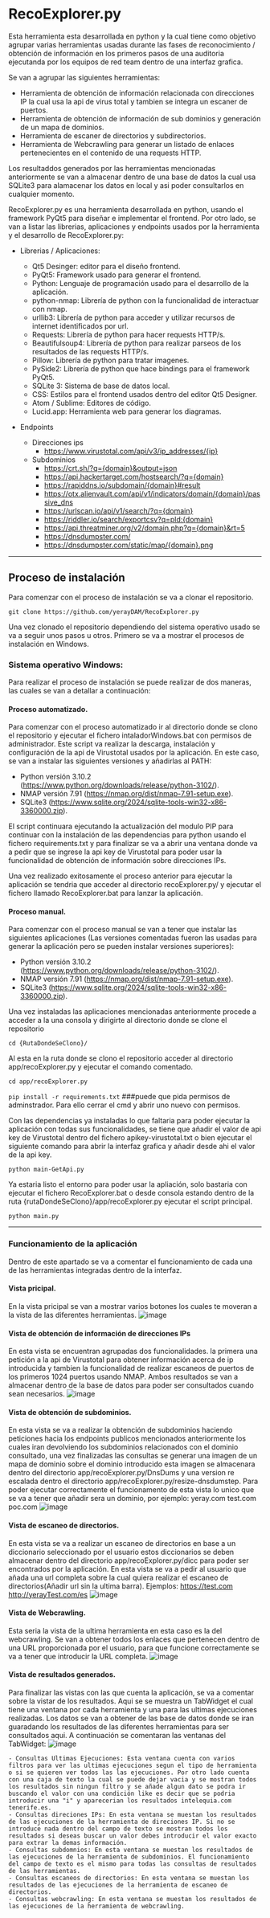 # RecoExplorer.py
Esta herramienta esta desarrollada en python y la cual tiene como objetivo agrupar varias herramientas usadas durante las fases de reconocimiento / obtención de información en los primeros pasos de una auditoria ejecutanda por los equipos de red team dentro de una interfaz grafica. 

Se van a agrupar las siguientes herramientas:
  - Herramienta de obtención de información relacionada con direcciones IP la cual usa la api de virus total y tambien se integra un escaner de puertos.
  - Herramienta de obtención de información de sub dominios y generación de un mapa de dominios.
  - Herramienta de escaner de directorios y subdirectorios.
  - Herramienta de Webcrawling para generar un listado de enlaces pertenecientes en el contenido de una requests HTTP.

Los resultaddos generados por las herramientas mencionadas anteriormente se van a almacenar dentro de una base de datos la cual usa SQLite3 para alamacenar los datos en local y asi poder consultarlos en cualquier momento.

RecoExplorer.py es una herramienta desarrollada en python, usando el framework PyQt5 para diseñar e implementar el frontend. Por otro lado, se van a listar las librerias, aplicaciones y endpoints usados por la herramienta y el desarrollo de RecoExplorer.py:
- Librerias / Aplicaciones:
  - Qt5 Desinger: editor para el diseño frontend.
  - PyQt5: Framework usado para generar el frontend.
  - Python: Lenguaje de programación usado para el desarrollo de la aplicación.
  - python-nmap: Librería de python con la funcionalidad de interactuar con nmap.
  - urllib3: Librería de python para acceder y utilizar recursos de internet identificados por url.
  - Requests: Librería de python para hacer requests HTTP/s.
  - Beautifulsoup4: Librería de python para realizar parseos de los resultados de las requests HTTP/s.
  - Pillow: Librería de python para tratar imagenes.
  - PySide2: Librería de python que hace bindings para el framework PyQt5.
  - SQLite 3: Sistema de base de datos local.
  - CSS: Estilos para el frontend usados dentro del editor Qt5 Designer.
  - Atom / Sublime: Editores de código.
  - Lucid.app: Herramienta web para generar los diagramas.

- Endpoints  
  - Direcciones ips  
	 - https://www.virustotal.com/api/v3/ip_addresses/{ip}  
  - Subdominios  
	- https://crt.sh/?q={domain}&output=json  
	- https://api.hackertarget.com/hostsearch/?q={domain}  
	- https://rapiddns.io/subdomain/{domain}#result  
	- https://otx.alienvault.com/api/v1/indicators/domain/{domain}/passive_dns  
	- https://urlscan.io/api/v1/search/?q={domain}  
	- https://riddler.io/search/exportcsv?q=pld:{domain}  
	- https://api.threatminer.org/v2/domain.php?q={domain}&rt=5  
	- https://dnsdumpster.com/  
	- https://dnsdumpster.com/static/map/{domain}.png  
---
## Proceso de instalación
Para comenzar con el proceso de instalación se va a clonar el repositorio.

`git clone https://github.com/yerayDAM/RecoExplorer.py`

Una vez clonado el repositorio dependiendo del sistema operativo usado se va a seguir unos pasos u otros. Primero se va a mostrar el procesos de instalación en Windows.

### Sistema operativo Windows:
Para realizar el proceso de instalación se puede realizar de dos maneras, las cuales se van a detallar a continuación:

#### Proceso automatizado.
Para comenzar con el proceso automatizado ir al directorio donde se clono el repositorio y ejecutar el fichero intaladorWindows.bat con permisos de administrador. Este script va realizar la descarga, instalación y configuración de la api de Virustotal usados por la aplicación. En este caso, se van a instalar las siguientes versiones y añadirlas al PATH:
  - Python versión 3.10.2 (https://www.python.org/downloads/release/python-3102/).
  - NMAP versión 7.91 (https://nmap.org/dist/nmap-7.91-setup.exe).
  - SQLite3 (https://www.sqlite.org/2024/sqlite-tools-win32-x86-3360000.zip).

El script continuara ejecutando la actualización del modulo PIP para continuar con la instalación de las dependencias para python usando el fichero requirements.txt y para finalizar se va a abrir una ventana donde va a pedir que se ingrese la api key de Virustotal para poder usar la funcionalidad de obtención de información sobre direcciones IPs.

Una vez realizado exitosamente el proceso anterior para ejecutar la aplicación se tendria que acceder al directorio recoExplorer.py/ y ejecutar el fichero llamado RecoExplorer.bat para lanzar la aplicación.

#### Proceso manual.
Para comenzar con el proceso manual se van a tener que instalar las siguientes aplicaciones (Las versiones comentadas fueron las usadas para generar la aplicación pero se pueden instalar versiones superiores):
  - Python versión 3.10.2 (https://www.python.org/downloads/release/python-3102/).
  - NMAP versión 7.91 (https://nmap.org/dist/nmap-7.91-setup.exe).
  - SQLite3 (https://www.sqlite.org/2024/sqlite-tools-win32-x86-3360000.zip).

Una vez instaladas las aplicaciones mencionadas anteriormente procede a acceder a la una consola y dirigirte al directorio donde se clone el repositorio 

`cd {RutaDondeSeClono}/`

Al esta en la ruta donde se clono el repositorio acceder al directorio app/recoExplorer.py y ejecutar el comando comentado.

`cd app/recoExplorer.py`

`pip install -r requirements.txt` ###puede que pida permisos de adminstrador. Para ello cerrar el cmd y abrir uno nuevo con permisos.

Con las dependencias ya instaladas lo que faltaria para poder ejecutar la aplicación con todas sus funcionalidades, se tiene que añadir el valor de api key de Virustotal dentro del fichero apikey-virustotal.txt o bien ejecutar el siguiente comando para abrir la interfaz grafica y añadir desde ahi el valor de la api key.

`python main-GetApi.py`

Ya estaria listo el entorno para poder usar la apliación, solo bastaria con ejecutar el fichero RecoExplorer.bat o desde consola estando dentro de la ruta {rutaDondeSeClono}/app/recoExplorer.py ejecutar el script principal.

`python main.py`

---

### Funcionamiento de la aplicación
Dentro de este apartado se va a comentar el funcionamiento de cada una de las herramientas integradas dentro de la interfaz.

#### Vista pricipal.
En la vista pricipal se van a mostrar varios botones los cuales te moveran a la vista de las diferentes herramientas.
![image](https://github.com/yerayDAM/RecoExplorer.py/assets/167007108/8b92295a-dac2-4cfa-8af5-47d2d0868577)

#### Vista de obtención de información de direcciones IPs
En esta vista se encuentran agrupadas dos funcionalidades. la primera una petición a la api de Virustotal para obtener información acerca de ip introducida y tambien la funcionalidad de realizar escaneos de puertos de los primeros 1024 puertos usando NMAP. Ambos resultados se van a almacenar dentro de la base de datos para poder ser consultados cuando sean necesarios.
![image](https://github.com/yerayDAM/RecoExplorer.py/assets/167007108/b8830e90-5992-42d4-9ebc-877b9ec1bfe3)


#### Vista de obtención de subdominios.
En esta vista se va a realizar la obtención de subdominios haciendo peticiones hacia los endpoints publicos mencionados anteriormente los cuales iran devolviendo los subdominios relacionados con el dominio consultado, una vez finalizadas las consultas se generar una imagen de un mapa de dominio sobre el dominio introducido esta imagen se almacenara dentro del directorio app/recoExplorer.py/DnsDums y una version re escalada dentro el directorio app/recoExplorer.py/resize-dnsdumstep. Para poder ejecutar correctamente el funcionamento de esta vista lo unico que se va a tener que añadir sera un dominio, por ejemplo: yeray.com test.com poc.com
![image](https://github.com/yerayDAM/RecoExplorer.py/assets/167007108/f88e413a-af0b-4f0a-a55f-eeea6d7b70a7)



#### Vista de escaneo de directorios.
En esta vista se va a realizar un escaneo de directorios en base a un diccionario seleccionado por el usuario estos diccionarios se deben almacenar dentro del directorio app/recoExplorer.py/dicc para poder ser encontrados por la aplicación. En esta vista se va a pedir al usuario que añada una url completa sobre la cual quiera realizar el escaneo de directorios(Añadir url sin la ultima barra). Ejemplos: https://test.com http://yerayTest.com/es
![image](https://github.com/yerayDAM/RecoExplorer.py/assets/167007108/86d92176-9801-4227-b6cc-1259d51c69c2)


#### Vista de Webcrawling.
Esta seria la vista de la ultima herramienta en esta caso es la del webcrawling. Se van a obtener todos los enlaces que pertenecen dentro de una URL proporcionada por el usuario, para que funcione correctamente se va a tener que introducir la URL completa.
![image](https://github.com/yerayDAM/RecoExplorer.py/assets/167007108/2fde4cc0-a08f-4f7a-b2f7-9d890909a3d0)


#### Vista de resultados generados.
Para finalizar las vistas con las que cuenta la aplicación, se va a comentar sobre la vistar de los resultados. Aqui se se muestra un TabWidget el cual tiene una ventana por cada herramienta y una para las ultimas ejecuciones realizadas. Los datos se van a obtener de las base de datos donde se iran guaradando los resultados de las diferentes herramientas para ser consultados aqui. A continuación se comentaran las ventanas del TabWidget:
![image](https://github.com/yerayDAM/RecoExplorer.py/assets/167007108/8a28357b-c725-4b71-a6af-e9c1309b85a9)


	- Consultas Ultimas Ejecuciones: Esta ventana cuenta con varios filtros para ver las ultimas ejecuciones segun el tipo de herramienta o si se quieren ver todos las las ejecuciones. Por otro lado cuenta con una caja de texto la cual se puede dejar vacia y se mostran todos los resultados sin ningun filtro y se añade algun dato se podra ir buscando el valor con una condición like es decir que se podria introducir una "i" y aparecerian los resultados intelequia.com tenerife.es.
 	- Consultas direciones IPs: En esta ventana se muestan los resultados de las ejecuciones de la herramienta de direciones IP. Si no se introduce nada dentro del campo de texto se mostran todos los resultados si deseas buscar un valor debes introducir el valor exacto para extrar la demas información.
  	- Consultas subdomnios: En esta ventana se muestan los resultados de las ejecuciones de la herramienta de subdominios. El funcionamiento del campo de texto es el mismo para todas las consultas de resultados de las herramientas.
	- Consultas escaneos de directorios: En esta ventana se muestan los resultados de las ejecuciones de la herramienta de escaneo de directorios.
 	- Consultas webcrawling: En esta ventana se muestan los resultados de las ejecuciones de la herramienta de webcrawling.

